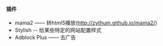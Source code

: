 #### 插件
 * mama2 —— 转html5播放(http://zythum.github.io/mama2/)
 * Stylish -- 给某些特定的网站配置样式
 * Adblock Plus —— 去广告
